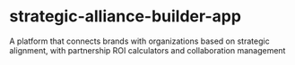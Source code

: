 # strategic-alliance-builder-app
A platform that connects brands with organizations based on strategic alignment, with partnership ROI calculators and collaboration management

